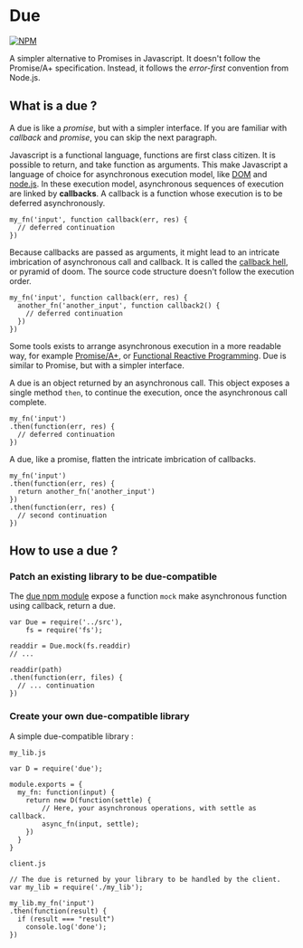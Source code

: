 # Due

[![NPM](https://nodei.co/npm/due.png?compact=true)](https://www.npmjs.com/package/due)

A simpler alternative to Promises in Javascript.
It doesn't follow the Promise/A+ specification.
Instead, it follows the *error-first* convention from Node.js.

## What is a due ?

A due is like a *promise*, but with a simpler interface.
If you are familiar with *callback* and *promise*, you can skip the next paragraph.

Javascript is a functional language, functions are first class citizen.
It is possible to return, and take function as arguments.
This make Javascript a language of choice for asynchronous execution model, like [DOM](http://www.w3.org/DOM/) and [node.js](http://nodejs.org/).
In these execution model, asynchronous sequences of execution are linked by **callbacks**.
A callback is a function whose execution is to be deferred asynchronously.

```
my_fn('input', function callback(err, res) {
  // deferred continuation
})
```

Because callbacks are passed as arguments, it might lead to an intricate imbrication of asynchronous call and callback.
It is called the [callback hell](http://callbackhell.com/), or pyramid of doom.
The source code structure doesn't follow the execution order.

```
my_fn('input', function callback(err, res) {
  another_fn('another_input', function callback2() {
    // deferred continuation
  })
})
```

Some tools exists to arrange asynchronous execution in a more readable way, for example [Promise/A+](https://promisesaplus.com/), or [Functional Reactive Programming](https://baconjs.github.io/).
Due is similar to Promise, but with a simpler interface.

A due is an object returned by an asynchronous call.
This object exposes a single method `then`, to continue the execution, once the asynchronous call complete.

```
my_fn('input')
.then(function(err, res) {
  // deferred continuation
})
```
A due, like a promise, flatten the intricate imbrication of callbacks.

```
my_fn('input')
.then(function(err, res) {
  return another_fn('another_input')
})
.then(function(err, res) {
  // second continuation
})
```

## How to use a due ?

### Patch an existing library to be due-compatible

The [due npm module](https://www.npmjs.com/package/due) expose a function `mock` make asynchronous function using callback, return a due.

```
var Due = require('../src'),
    fs = require('fs');

readdir = Due.mock(fs.readdir)
// ...

readdir(path)
.then(function(err, files) {
  // ... continuation
})
```

### Create your own due-compatible library

A simple due-compatible library :

`my_lib.js`
```
var D = require('due');

module.exports = {
  my_fn: function(input) {
    return new D(function(settle) {
        // Here, your asynchronous operations, with settle as callback.
        async_fn(input, settle);
    })
  } 
}

```

`client.js`
```
// The due is returned by your library to be handled by the client.
var my_lib = require('./my_lib');

my_lib.my_fn('input')
.then(function(result) {
  if (result === "result")
    console.log('done');
})
```